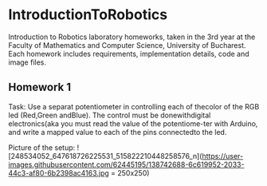 # IntroductionToRobotics
Introduction to Robotics laboratory homeworks, taken in the 3rd year at the Faculty of Mathematics and Computer Science, University of Bucharest. Each homework includes requirements, implementation details, code and image files.


## Homework 1
Task: Use a separat potentiometer in controlling each of thecolor of the RGB led (Red,Green andBlue).  The control must be donewithdigital electronics(aka you must read the value of the potentiome-ter with Arduino, and write a mapped value to each of the pins connectedto the led.

Picture of the setup:
![248534052_647618726225531_515822210448258576_n](https://user-images.githubusercontent.com/62445195/138742688-6c619952-2033-44c3-af80-6b2398ac4163.jpg = 250x250)
